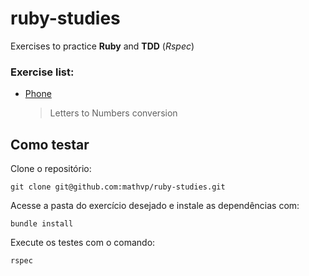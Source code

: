 # ruby-studies
Exercises to practice **Ruby** and **TDD** (*Rspec*)

### Exercise list:
- [Phone](/phone)
  > Letters to Numbers conversion
  
  
## Como testar 
Clone o repositório:
```
git clone git@github.com:mathvp/ruby-studies.git
```
Acesse a pasta do exercício desejado e instale as dependências com:
```
bundle install
```
Execute os testes com o comando:
```
rspec
```

